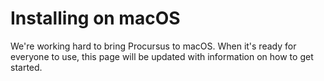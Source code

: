 # Installing on macOS

We're working hard to bring Procursus to macOS. When it's ready for everyone to use, this page will be updated with information on how to get started.
